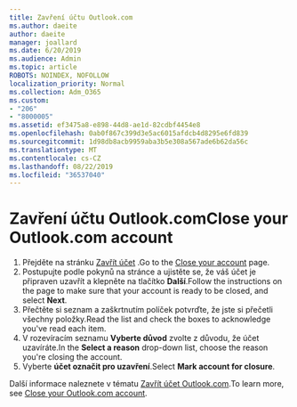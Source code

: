 ```yaml
---
title: Zavření účtu Outlook.com
ms.author: daeite
author: daeite
manager: joallard
ms.date: 6/20/2019
ms.audience: Admin
ms.topic: article
ROBOTS: NOINDEX, NOFOLLOW
localization_priority: Normal
ms.collection: Adm_O365
ms.custom:
- "206"
- "8000005"
ms.assetid: ef3475a8-e898-44d8-ae1d-82cdbf4454e8
ms.openlocfilehash: 0ab0f867c399d3e5ac6015afdcb4d8295e6fd839
ms.sourcegitcommit: 1d98db8acb9959aba3b5e308a567ade6b62da56c
ms.translationtype: MT
ms.contentlocale: cs-CZ
ms.lasthandoff: 08/22/2019
ms.locfileid: "36537040"
---
```

# <a name="close-your-outlookcom-account"></a><span data-ttu-id="61e32-102">Zavření účtu Outlook.com</span><span class="sxs-lookup"><span data-stu-id="61e32-102">Close your Outlook.com account</span></span>

1. <span data-ttu-id="61e32-103">Přejděte na stránku [Zavřít účet](https://go.microsoft.com/fwlink/p/?linkid=845493) .</span><span class="sxs-lookup"><span data-stu-id="61e32-103">Go to the [Close your account](https://go.microsoft.com/fwlink/p/?linkid=845493) page.</span></span>
2. <span data-ttu-id="61e32-104">Postupujte podle pokynů na stránce a ujistěte se, že váš účet je připraven uzavřít a klepněte na tlačítko **Další**.</span><span class="sxs-lookup"><span data-stu-id="61e32-104">Follow the instructions on the page to make sure that your account is ready to be closed, and select **Next**.</span></span>
3. <span data-ttu-id="61e32-105">Přečtěte si seznam a zaškrtnutím políček potvrďte, že jste si přečetli všechny položky.</span><span class="sxs-lookup"><span data-stu-id="61e32-105">Read the list and check the boxes to acknowledge you've read each item.</span></span>
4. <span data-ttu-id="61e32-106">V rozevíracím seznamu **Vyberte důvod** zvolte z důvodu, že účet uzavíráte.</span><span class="sxs-lookup"><span data-stu-id="61e32-106">In the **Select a reason** drop-down list, choose the reason you're closing the account.</span></span>
5. <span data-ttu-id="61e32-107">Vyberte **účet označit pro uzavření**.</span><span class="sxs-lookup"><span data-stu-id="61e32-107">Select **Mark account for closure**.</span></span>

<span data-ttu-id="61e32-108">Další informace naleznete v tématu [Zavřít účet Outlook.com](https://support.office.com/article/564b801e-2a47-4cb2-afa8-12ead3185038?wt.mc_id=Office_Outlook_com_Alchemy).</span><span class="sxs-lookup"><span data-stu-id="61e32-108">To learn more, see [Close your Outlook.com account](https://support.office.com/article/564b801e-2a47-4cb2-afa8-12ead3185038?wt.mc_id=Office_Outlook_com_Alchemy).</span></span>
  
